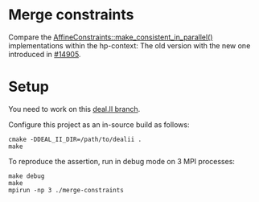Merge constraints
=================

Compare the [AffineConstraints::make_consistent_in_parallel()](https://dealii.org/developer/doxygen/deal.II/classAffineConstraints.html#ab0217a83250614a473e29096d9a7f515) implementations within the hp-context: The old version with the new one introduced in [#14905](https://github.com/dealii/dealii/pull/14905).

Setup
=====

You need to work on this [deal.II branch](https://github.com/marcfehling/dealii/tree/old-and-new-consistency).

Configure this project as an in-source build as follows:

    cmake -DDEAL_II_DIR=/path/to/dealii .
    make

To reproduce the assertion, run in debug mode on 3 MPI processes:

    make debug
    make
    mpirun -np 3 ./merge-constraints
